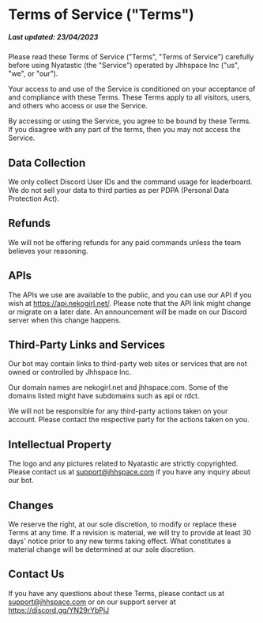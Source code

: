 # Terms of Service ("Terms")
##### Last updated: 23/04/2023

Please read these Terms of Service ("Terms", "Terms of Service") carefully before using Nyatastic (the "Service") operated by Jhhspace Inc ("us", "we", or "our").

Your access to and use of the Service is conditioned on your acceptance of and compliance with these Terms. These Terms apply to all visitors, users, and others who access or use the Service.

By accessing or using the Service, you agree to be bound by these Terms. If you disagree with any part of the terms, then you may not access the Service.

## Data Collection
We only collect Discord User IDs and the command usage for leaderboard. We do not sell your data to third parties as per PDPA (Personal Data Protection Act).

## Refunds
We will not be offering refunds for any paid commands unless the team believes your reasoning.

## APIs
The APIs we use are available to the public, and you can use our API if you wish at https://api.nekogirl.net/. Please note that the API link might change or migrate on a later date. An announcement will be made on our Discord server when this change happens.

## Third-Party Links and Services
Our bot may contain links to third-party web sites or services that are not owned or controlled by Jhhspace Inc.

Our domain names are nekogirl.net and jhhspace.com. Some of the domains listed might have subdomains such as api or rdct.

We will not be responsible for any third-party actions taken on your account. Please contact the respective party for the actions taken on you.

## Intellectual Property
The logo and any pictures related to Nyatastic are strictly copyrighted. Please contact us at support@jhhspace.com if you have any inquiry about our bot.

## Changes
We reserve the right, at our sole discretion, to modify or replace these Terms at any time. If a revision is material, we will try to provide at least 30 days' notice prior to any new terms taking effect. What constitutes a material change will be determined at our sole discretion.

## Contact Us
If you have any questions about these Terms, please contact us at support@jhhspace.com or on our support server at https://discord.gg/YN29rYbPjJ 
